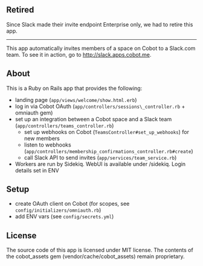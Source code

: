 ## Retired

Since Slack made their invite endpoint Enterprise only, we had to retire this app.

---

This app automatically invites members of a space on Cobot to a Slack.com team. To see it in action, go to http://slack.apps.cobot.me.

## About

This is a Ruby on Rails app that provides the following:

- landing page (`app/views/welcome/show.html.erb`)
- log in via Cobot OAuth (`app/controllers/sessions\_controller.rb` + omniauth gem)
- set up an integration between a Cobot space and a Slack team (`app/controllers/teams_controller.rb`)
  - set up webhooks on Cobot (`TeamsController#set_up_webhooks`) for new members
  - listen to webhooks (`app/controllers/membership_confirmations_controller.rb#create`)
  - call Slack API to send invites (`app/services/team_service.rb`)
- Workers are run by Sidekiq. WebUI is available under /sidekiq. Login details set in ENV

## Setup

- create OAuth client on Cobot (for scopes, see `config/initializers/omniauth.rb`)
- add ENV vars (see `config/secrets.yml`)

## License

The source code of this app is licensed under MIT license. The contents of the cobot_assets gem (vendor/cache/cobot_assets) remain proprietary.
